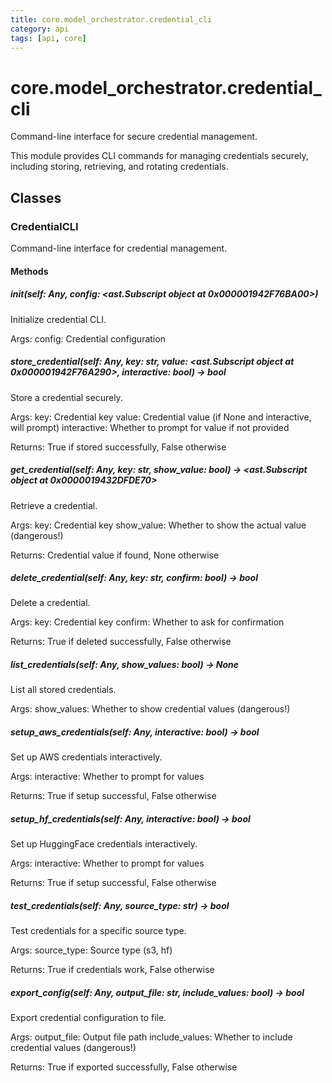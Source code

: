 ```yaml
---
title: core.model_orchestrator.credential_cli
category: api
tags: [api, core]
---
```


# core.model_orchestrator.credential_cli

Command-line interface for secure credential management.

This module provides CLI commands for managing credentials securely,
including storing, retrieving, and rotating credentials.

## Classes

### CredentialCLI

Command-line interface for credential management.

#### Methods

##### __init__(self: Any, config: <ast.Subscript object at 0x000001942F76BA00>)

Initialize credential CLI.

Args:
    config: Credential configuration

##### store_credential(self: Any, key: str, value: <ast.Subscript object at 0x000001942F76A290>, interactive: bool) -> bool

Store a credential securely.

Args:
    key: Credential key
    value: Credential value (if None and interactive, will prompt)
    interactive: Whether to prompt for value if not provided
    
Returns:
    True if stored successfully, False otherwise

##### get_credential(self: Any, key: str, show_value: bool) -> <ast.Subscript object at 0x0000019432DFDE70>

Retrieve a credential.

Args:
    key: Credential key
    show_value: Whether to show the actual value (dangerous!)
    
Returns:
    Credential value if found, None otherwise

##### delete_credential(self: Any, key: str, confirm: bool) -> bool

Delete a credential.

Args:
    key: Credential key
    confirm: Whether to ask for confirmation
    
Returns:
    True if deleted successfully, False otherwise

##### list_credentials(self: Any, show_values: bool) -> None

List all stored credentials.

Args:
    show_values: Whether to show credential values (dangerous!)

##### setup_aws_credentials(self: Any, interactive: bool) -> bool

Set up AWS credentials interactively.

Args:
    interactive: Whether to prompt for values
    
Returns:
    True if setup successful, False otherwise

##### setup_hf_credentials(self: Any, interactive: bool) -> bool

Set up HuggingFace credentials interactively.

Args:
    interactive: Whether to prompt for values
    
Returns:
    True if setup successful, False otherwise

##### test_credentials(self: Any, source_type: str) -> bool

Test credentials for a specific source type.

Args:
    source_type: Source type (s3, hf)
    
Returns:
    True if credentials work, False otherwise

##### export_config(self: Any, output_file: str, include_values: bool) -> bool

Export credential configuration to file.

Args:
    output_file: Output file path
    include_values: Whether to include credential values (dangerous!)
    
Returns:
    True if exported successfully, False otherwise

